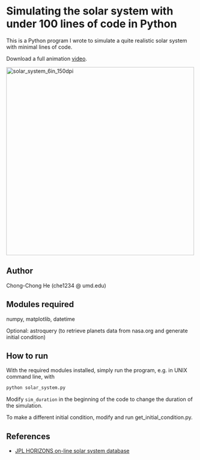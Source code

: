 # Simulating the solar system with under 100 lines of code in Python

This is a Python program I wrote to simulate a quite realistic solar system with minimal lines of code.

Download a full animation [video](solar_system_150dpi.mp4).

<img src="https://user-images.githubusercontent.com/24463821/90344480-44543f00-dfe8-11ea-9b99-a640c0f26136.gif" alt="solar_system_6in_150dpi" style="width:500px;" />

## Author

Chong-Chong He (che1234 &#64; umd.edu)

## Modules required

numpy, matplotlib, datetime

Optional: astroquery (to retrieve planets data from nasa.org and generate initial condition)

## How to run
With the required modules installed, simply run the program, e.g. in UNIX command line, with
```bash
python solar_system.py
```
Modify `sim_duration` in the beginning of the code to change the duration of the simulation.

To make a different initial condition, modify and run get_initial_condition.py.

## References

- [JPL HORIZONS on-line solar system database](https://docs.astropy.org/en/stable/coordinates/solarsystem.html)